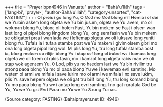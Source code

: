 +++
title = "Prayer bpn4946 in Vanuatu"
author = "Bahá'u'lláh"
tags = ['lang-bi', 'prayer-', "author-Bahá'u'lláh", "category-unsorted", "cat-FASTING"]
+++
Ol preis i go long Yu, O God mo God blong mi! Hemia i ol dei we Yu bin askem long olgeta we Yu bin jusum, olgeta we Yu lavem, mo ol wokman blong Yu, blong oli holem Fast.  Yu bin mekem se Fast i olsem wan laet long ol pipol blong kingdom blong Yu, long sem fasin we Yu bin mekem se obligatori prea i wan lada we i leftemap olgeta we oli luksave long yuniti blong Yu. Tufala ia i tufala stamba post we Yu makem i givim olsem glori mo ona long olgeta pipol long wol.  Mi plis long Yu, tru long tufala stamba post ia, blong mekem se rilijin blong Yu i stap sef long ol trabol we i kamaot long olgeta we oli folem ol rabis fasin, mo i kamaot long olgeta rabis man we oli stap wok agensem Yu.  O Lod, plis yu no haedem laet we Yu bin rivilim tru strong paoa blong Yu mo ol paoa blong Yu we i kavremap evri samting.  Mo wetem ol armi we mifala i save lukim mo ol armi we mifala i no save lukim, plis Yu save helpem olgeta we oli gat tru bilif long Yu, tru long komand blong Yu mo paoa blong Yu we i antap long evri samting.  I no gat narafala God be Yu, Yu we Yu gat Evri Paoa mo Yu we Yu Strong Tumas.

(Source category: FASTING)
(Bahaiprayers.net ID: 4946)
